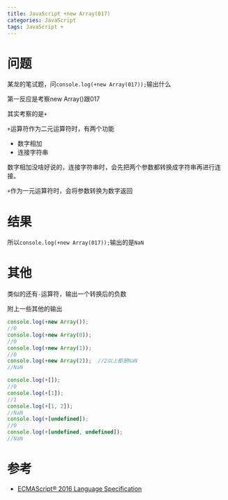 ```yaml
---
title: JavaScript +new Array(017)
categories: JavaScript
tags: JavaScript +
---
```


# 问题

某龙的笔试题，问`console.log(+new Array(017));`输出什么

第一反应是考察new Array()跟017

其实考察的是`+`

`+`运算符作为二元运算符时，有两个功能

* 数字相加
* 连接字符串

数字相加没啥好说的，连接字符串时，会先把两个参数都转换成字符串再进行连接。

`+`作为一元运算符时，会将参数转换为数字返回

# 结果

所以`console.log(+new Array(017));`输出的是`NaN`

# 其他

类似的还有`-`运算符，输出一个转换后的负数

附上一些其他的输出

```javascript
console.log(+new Array());
//0
console.log(+new Array(0));
//0
console.log(+new Array(1));
//0
console.log(+new Array(2));  //2以上都是NaN
//NaN

console.log(+[]);
//0
console.log(+[1]);
//1
console.log(+[1, 2]);
//NaN
console.log(+[undefined]);
//0
console.log(+[undefined, undefined]);
//NaN
```

# 参考

* [ECMAScript® 2016 Language Specification][]



[ECMAScript® 2016 Language Specification]: http://www.ecma-international.org/ecma-262/7.0/index.html#sec-unary-plus-operator
